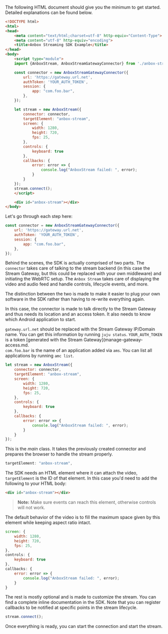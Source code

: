 The following HTML document should give you the minimum to get started.
Detailed explanations can be found below.

```html
<!DOCTYPE html>
<html>
<head>
    <meta content="text/html;charset=utf-8" http-equiv="Content-Type">
    <meta content="utf-8" http-equiv="encoding">
    <title>Anbox Streaming SDK Example</title>
</head>
<body>
    <script type="module">
    import {AnboxStream, AnboxStreamGatewayConnector} from './anbox-stream-sdk.js';

    const connector = new AnboxStreamGatewayConnector({
        url: 'https://gateway.url.net',
        authToken: 'YOUR_AUTH_TOKEN',
        session: {
            app: "com.foo.bar",
        },
    });

    let stream = new AnboxStream({
        connector: connector,
        targetElement: "anbox-stream",
        screen: {
            width: 1280,
            height: 720,
            fps: 25,
        },
        controls: {
            keyboard: true
        },
        callbacks: {
            error: error => {
                console.log("AnboxStream failed: ", error);
            }
        }
    });
    stream.connect();
    </script>

    <div id="anbox-stream"></div>
</body>
```

Let's go through each step here:

```javascript
const connector = new AnboxStreamGatewayConnector({
    url: 'https://gateway.url.net',
    authToken: 'YOUR_AUTH_TOKEN',
    session: {
        app: "com.foo.bar",
    },
});
```

Behind the scenes, the SDK is actually comprised of two parts. The `connector` takes care of talking to the stream backend (in this case the Stream Gateway, but this could be replaced with your own middleware) and initiating the WebRTC setup.
The `Anbox Stream` takes care of displaying the video and audio feed and handle controls, lifecycle events, and more.

The distinction between the two is made to make it easier to plug your own software in the SDK rather than having to re-write everything again.

In this case, the connector is made to talk directly to the Stream Gateway and thus needs its location and an access token. It also needs to know which Android application to start.

`gateway.url.net` should be replaced with the Stream Gateway IP/Domain name. You can get this information by running `juju status`.
`YOUR_AUTH_TOKEN` is a token [generated with the Stream Gateway](manage-gateway-access.md.  
`com.foo.bar` is the name of an application added via `ams`. You can list all applications by running `amc list`.  

```javascript
let stream = new AnboxStream({
    connector: connector,
    targetElement: "anbox-stream",
    screen: {
        width: 1280,
        height: 720,
        fps: 25,
    },
    controls: {
        keyboard: true
    },
    callbacks: {
        error: error => {
            console.log("AnboxStream failed: ", error);
        }
    }
});
```

This is the *main* class. It takes the previously created connector and prepares the browser to handle the stream properly.

```javascript
targetElement: "anbox-stream",
```

The SDK needs an HTML element where it can attach the video, `targetElement` is the ID of that element.
In this case you'd need to add the following to your HTML body:

```html
<div id="anbox-stream"></div>
```

> **Note:** Make sure events can reach this element, otherwise controls will not work.  

The default behavior of the video is to fill the maximum space given by this element while keeping aspect ratio intact.

```javascript
screen: {
    width: 1280,
    height: 720,
    fps: 25,
},
controls: {
    keyboard: true
},
callbacks: {
    error: error => {
        console.log("AnboxStream failed: ", error);
    }
}
```

The rest is mostly optional and is made to customize the stream. You can find a complete inline documentation in the SDK.
Note that you can register callbacks to be notified at specific points in the stream lifecycle.

```javascript
stream.connect();
```

Once everything is ready, you can start the connection and start the stream.
